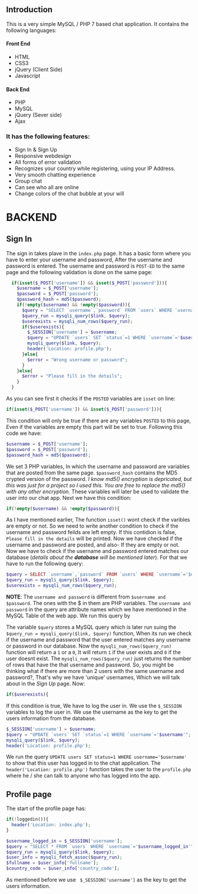 ## Introduction

This is a very simple MySQL / PHP 7 based chat application. It contains the following languages: 
#### Front End
* HTML
* CSS3
* jQuery (Client Side)
* Javascript

#### Back End
* PHP 
* MySQL
* jQuery (Sever side)
* Ajax 

### It has the following features: 
* Sign In & Sign Up
* Responsive webdesign
* All forms of error validation
* Recognizes your country while registering, using your IP Address. 
* Very smooth chatting experience
* Group chat
* Can see who all are online 
* Change colors of the chat bubble at your will 

# BACKEND

## Sign In 
The sign in takes plave in the `index.php` page. It has a basic form where you have to enter your username and password, After the username and password is entered. The username and password is `POST-ED` to the same page and the following validation is done on the same page: 

```php
  if(isset($_POST['username']) && isset($_POST['password'])){
    $username = $_POST['username'];
    $password = $_POST['password'];
    $password_hash = md5($password);
    if(!empty($username) && !empty($password)){
      $query = "SELECT `username`,`password` FROM `users` WHERE `username`='$username' AND `password`='$password_hash' ";
      $query_run = mysqli_query($link, $query);
      $userexists = mysqli_num_rows($query_run);
      if($userexists){
        $_SESSION['username'] = $username;
        $query = "UPDATE `users` SET `status`=1 WHERE `username`='$username'";
        mysqli_query($link, $query); 
        header('Location: profile.php');
      }else{
        $error = "Wrong username or password";
      }
    }else{
      $error = "Please fill in the details";
    }
  }
```

As you can see first it checks if the `POSTED` variables are `isset` on line: 
```php
if(isset($_POST['username']) && isset($_POST['password'])){
```
This condition will only be true if there are any variables `POSTED` to this page, Even if the variables are empty this part will be set to true.
Following this code we have: 

```php
$username = $_POST['username'];
$password = $_POST['password'];
$password_hash = md5($password);
```

We set 3 PHP variables, In which the username and password are variables that are posted from the same page. `$password_hash` contains the MD5 crypted version of the password. *I know md5() encryption is depricated, but this was just for a project so I used this. You are free to replace the md5() with any other encryption.* These variables will later be used to validate the user into our chat app. Next we have this condition: 

```php
if(!empty($username) && !empty($password)){
```

As I have mentioned earlier, The function `isset()` wont check if the varibles are empty or not. So we need to write another condition to check if the username and password feilds are left empty. If this contidion is false, `Please fill in the details` will be printed. Now we have checked if the username and password are posted, and also- If they are empty or not. Now we have to check if the username and password entered matches our database (*details about the **database** will be mentioned later*). For that we have to run the following query: 

```php
$query = SELECT `username`,`password` FROM `users` WHERE `username`='$username' AND `password`='$password_hash';
$query_run = mysqli_query($link, $query);
$userexists = mysqli_num_rows($query_run);
```
**NOTE**: The `username and password` is different from `$username and $password`. The ones with the $ in them are PHP variables. The `username and password` in the query are attribute names which we have mentioned in the MySQL Table of the web app. We run this query by 

The variable `$query` stores a MySQL query which is later run suing the `$query_run = mysqli_query($link, $query)` function, When its run we check if the username and password that the user entered matches any username or password in our database. Now the `mysqli_num_rows($query_run)` function will return a `1` or a `0`, It will return `1` if the user exists and `0` if the user doesnt exist. The `mysqli_num_rows($query_run)` just returns the number of rows that have the that username and password. So, you might be thinking what if there are more than 2 users with the same username and password?, That's why we have 'unique' usernames, Which we will talk about in the *Sign Up* page. Now: 

```php
if($userexists){
```

If this condition is true, We have to log the user in. We use the `$_SESSION` variables to log the user in. We use the username as the key to get the users information from the database. 

```php
$_SESSION['username'] = $username;
$query = "UPDATE `users` SET `status`=1 WHERE `username`='$username'";
mysqli_query($link, $query); 
header('Location: profile.php');
```

We run the query `UPDATE users SET status=1 WHERE username='$username'` to show that this user has logged in to the chat application. The `header('Location: profile.php')` function takes the user to the `profile.php` where he / she can talk to anyone who has logged into the app. 

## Profile page

The start of the profile page has: 

```php 
if(!loggedin()){
  header('Location: index.php');
}

$username_logged_in = $_SESSION['username'];
$query = "SELECT * FROM `users` WHERE `username`='$username_logged_in'";
$query_run = mysqli_query($link, $query);
$user_info = mysqli_fetch_assoc($query_run);
$fullname = $user_info['fullname'];
$country_code = $user_info['country_code'];
```
As mentioned before we use ` $_SESSION['username']` as the key to get the users information. 

        
















